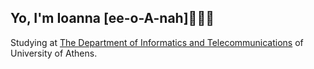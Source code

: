 ## Yo, I'm Ioanna [ee-o-A-nah]👋🏻😏

Studying at <a href="https://www.di.uoa.gr/en" target="_blank">The Department of Informatics and Telecommunications</a> of University of Athens.</br>
